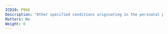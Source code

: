 ```yaml
---
ICD10: P968
Description: "Other specified conditions originating in the perinatal period"
Matters: No
Weight: 0
---
```

